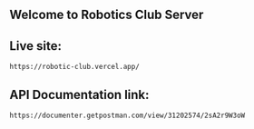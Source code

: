 ## Welcome to Robotics Club Server
## Live site: 
```
https://robotic-club.vercel.app/
```
## API Documentation link: 
```
https://documenter.getpostman.com/view/31202574/2sA2r9W3oW
```
